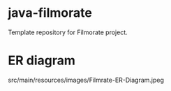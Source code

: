 # java-filmorate
Template repository for Filmorate project.

# ER diagram
src/main/resources/images/Filmrate-ER-Diagram.jpeg
